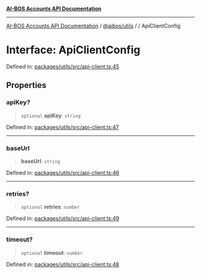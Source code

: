 [**AI-BOS Accounts API Documentation**](../../../README.md)

***

[AI-BOS Accounts API Documentation](../../../README.md) / [@aibos/utils](../README.md) / [](../README.md) / ApiClientConfig

# Interface: ApiClientConfig

Defined in: [packages/utils/src/api-client.ts:45](https://github.com/pohlai88/accounts/blob/48103fb36d28b2b9bfb33472b6de2f719773cde9/packages/utils/src/api-client.ts#L45)

## Properties

### apiKey?

> `optional` **apiKey**: `string`

Defined in: [packages/utils/src/api-client.ts:47](https://github.com/pohlai88/accounts/blob/48103fb36d28b2b9bfb33472b6de2f719773cde9/packages/utils/src/api-client.ts#L47)

***

### baseUrl

> **baseUrl**: `string`

Defined in: [packages/utils/src/api-client.ts:46](https://github.com/pohlai88/accounts/blob/48103fb36d28b2b9bfb33472b6de2f719773cde9/packages/utils/src/api-client.ts#L46)

***

### retries?

> `optional` **retries**: `number`

Defined in: [packages/utils/src/api-client.ts:49](https://github.com/pohlai88/accounts/blob/48103fb36d28b2b9bfb33472b6de2f719773cde9/packages/utils/src/api-client.ts#L49)

***

### timeout?

> `optional` **timeout**: `number`

Defined in: [packages/utils/src/api-client.ts:48](https://github.com/pohlai88/accounts/blob/48103fb36d28b2b9bfb33472b6de2f719773cde9/packages/utils/src/api-client.ts#L48)
